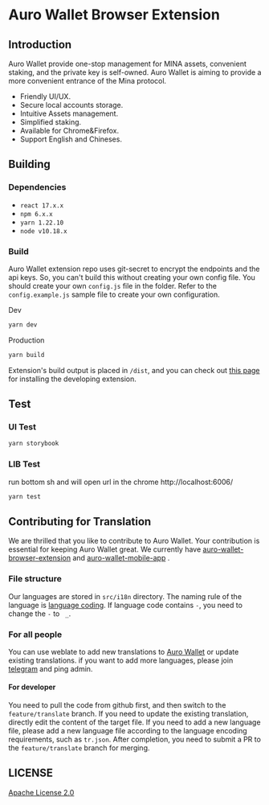 # Auro Wallet Browser Extension

## Introduction

Auro Wallet provide one-stop management for MINA assets, convenient staking, and the private key is self-owned. Auro Wallet is aiming to provide a more convenient entrance of the Mina protocol.

- Friendly UI/UX.
- Secure local accounts storage.
- Intuitive Assets management.
- Simplified staking.
- Available for Chrome&Firefox.
- Support English and Chineses.

<!-- ## Architecture
[![Architecture Diagram](./docs/auro-extension-wallet.png)][1] -->

## Building

### Dependencies

- `react 17.x.x` 
- `npm 6.x.x` 
- `yarn 1.22.10`
- `node v10.18.x` 

### Build
Auro Wallet extension repo uses git-secret to encrypt the endpoints and the api keys. So, you can't build this without creating your own config file. You should create your own `config.js` file in the folder. Refer to the `config.example.js` sample file to create your own configuration.

Dev
```sh
yarn dev
```

Production
```sh
yarn build
``` 

Extension's build output is placed in `/dist`, and you can check out [this page](https://developer.chrome.com/extensions/getstarted) for installing the developing extension.  

## Test

### UI Test

```sh
yarn storybook
``` 
### LIB Test

run bottom sh and will open url in the chrome http://localhost:6006/

```sh
yarn test
``` 

## Contributing for Translation
We are thrilled that you like to contribute to Auro Wallet. Your contribution is essential for keeping Auro Wallet great. We currently have [auro-wallet-browser-extension](https://github.com/aurowallet/auro-wallet-browser-extension) and [auro-wallet-mobile-app](https://github.com/aurowallet/auro-wallet-mobile-app) .

### File structure
Our languages are stored in `src/i18n` directory. The naming rule of the language is [language coding](https://developers.google.com/admin-sdk/directory/v1/languages). If language code contains `-`, you need to change the `-` to ` _`.

### For all people
You can use weblate to add new translations to [Auro Wallet](https://hosted.weblate.org/projects/aurowallet) or update existing translations. if you want to add more languages, please join [telegram](https://t.me/aurowallet) and ping admin.

#### For developer
You need to pull the code from github first, and then switch to the `feature/translate` branch. If you need to update the existing translation, directly edit the content of the target file. If you need to add a new language file, please add a new language file according to the language encoding requirements, such as `tr.json`. After completion, you need to submit a PR to the `feature/translate` branch for merging.

## LICENSE

[Apache License 2.0](LICENSE)

[1]:https://www.nomnoml.com/#view/%5B<actor>user%5D%0A%0A%5BAuro-ui%7C%0A%20%20%20%5Btools%7C%0A%20%20%20%20%20react%0A%20%20%20%20%20redux%0A%20%20%20%20%20thunk%0A%20%20%20%5D%0A%20%20%20%5Bcomponents%7C%0A%20%20%20%20%20app%0A%20%20%20%20%20account-info%0A%20%20%20%20%20accounts-manage%0A%20%20%20%20%20send-page%0A%20%20%20%20%20stake-page%0A%20%20%20%20%20setting-page%0A%20%20%20%20%20locked-page%0A%20%20%20%20%20...%0A%20%20%20%5D%0A%20%20%20%5Breducers%7C%0A%20%20%20%20%20app%0A%20%20%20%20%20account%0A%20%20%20%20%20entry-route%0A%20%20%20%20%20cache%0A%20%20%20%20%20...%0A%20%20%20%5D%0A%20%20%20%5Bactions%7C%0A%20%20%20%20%20update-account%0A%20%20%20%20%20update-route%0A%20%20%20%20%20...%0A%20%20%20%5D%0A%20%20%20%5Bcomponents%5D%3A->%5Bactions%5D%0A%20%20%20%5Bactions%5D%3A->%5Breducers%5D%0A%20%20%20%5Breducers%5D%3A->%5Bcomponents%5D%0A%5D%0A%5Buser%5D<->%5BAuro-ui%5D%0A%0A%0A%5BAuro-background%7C%0A%20%20%0A%20%20%5Bid%20store%5D%0A%20%20%0A%20%20%5Bconfig%20manager%7C%0A%20%20%20%20%5Bservice-data%20config%5D%0A%20%20%20%20%5Bencrypted%20keys%5D%0A%20%20%20%20%5Baccount%20list%5D%0A%20%20%5D%0A%20%20%0A%20%20%5Bid%20store%5D<->%5Bconfig%20manager%5D%0A%5D%0A%0A%5Bservice-data%20%7C%0A%20%20%5Bmina-graphql%20%7C%0A%20%20%20%20balance%0A%20%20%20%20send-tx%0A%20%20%20%20pending-tx%0A%20%20%20%20tx-status%0A%20%20%20%20stake-info%0A%20%20%20%20block-info%0A%20%20%5D%0A%20%20%5Bmina-indexer%20%7C%0A%20%20%20%20validator-Detail%0A%20%20%20%20validator-list%0A%20%20%20%20fee-recommend%0A%20%20%20%20about-info%0A%20%20%20%20result-tx%0A%20%20%5D%0A%5D%0A%0A%5BAuro-background%5D<->%5BAuro-ui%5D%0A%5BAuro-background%5D<->%5Bservice-data%5D%0A
